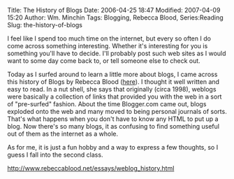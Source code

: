 Title: The History of Blogs
Date: 2006-04-25 18:47
Modified: 2007-04-09 15:20
Author: Wm. Minchin
Tags: Blogging, Rebecca Blood, Series:Reading
Slug: the-history-of-blogs

I feel like I spend too much time on the internet, but every so often I
do come across something interesting. Whether it's interesting for you
is something you'll have to decide. I'll probably post such web sites as
I would want to some day come back to, or tell someone else to check
out.

Today as I surfed around to learn a little more about blogs, I came
across this history of Blogs by Rebecca Blood
([here](http://www.rebeccablood.net/essays/weblog_history.html)). I
thought it well written and easy to read. In a nut shell, she says that
originally (circa 1998), weblogs were basically a collection of links
that provided you with the web in a sort of "pre-surfed" fashion. About
the time Blogger.com came out, blogs exploded onto the web and many
moved to being personal journals of sorts. That's what happens when you
don't have to know any HTML to put up a blog. Now there's so many blogs,
it as confusing to find something useful out of them as the internet as
a whole.

As for me, it is just a fun hobby and a way to express a few thoughts,
so I guess I fall into the second class.

<http://www.rebeccablood.net/essays/weblog_history.html>
